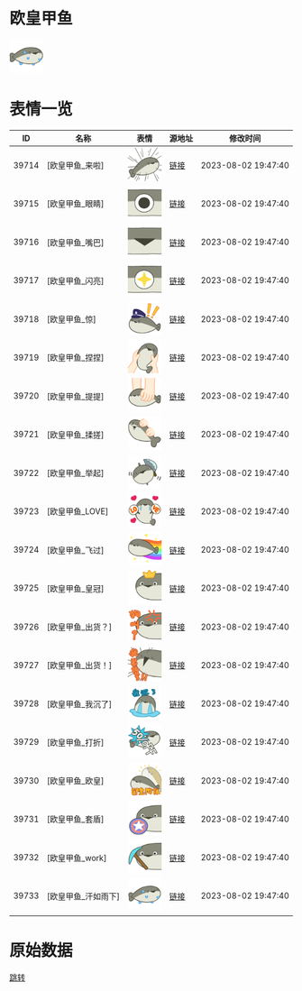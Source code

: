 # 欧皇甲鱼

<img src="./cover.png" height="60" alt="cover" />

# 表情一览

|ID|名称|表情|源地址|修改时间|
|----|----|----|----|----|
|39714|[欧皇甲鱼_来啦]|<img src="./pic/039714_%5B欧皇甲鱼_来啦%5D.png" height="60" alt="来啦"/>|[链接](https://i0.hdslb.com/bfs/garb/e530c9a9f9f5aa583d810c391fdc850c3e8ebc00.png)|2023-08-02 19:47:40|
|39715|[欧皇甲鱼_眼睛]|<img src="./pic/039715_%5B欧皇甲鱼_眼睛%5D.png" height="60" alt="眼睛"/>|[链接](https://i0.hdslb.com/bfs/garb/895b0ef9216bb42372bf923d8984c51f243073f9.png)|2023-08-02 19:47:40|
|39716|[欧皇甲鱼_嘴巴]|<img src="./pic/039716_%5B欧皇甲鱼_嘴巴%5D.png" height="60" alt="嘴巴"/>|[链接](https://i0.hdslb.com/bfs/garb/50bf9f18d8247c25f3b560bf7750841529925e6b.png)|2023-08-02 19:47:40|
|39717|[欧皇甲鱼_闪亮]|<img src="./pic/039717_%5B欧皇甲鱼_闪亮%5D.png" height="60" alt="闪亮"/>|[链接](https://i0.hdslb.com/bfs/garb/c09ce7cdd4234e9eb430e35da0a86c4700e883e7.png)|2023-08-02 19:47:40|
|39718|[欧皇甲鱼_惊]|<img src="./pic/039718_%5B欧皇甲鱼_惊%5D.png" height="60" alt="惊"/>|[链接](https://i0.hdslb.com/bfs/garb/fd53ca46ed453061a9764675babc298a3562b864.png)|2023-08-02 19:47:40|
|39719|[欧皇甲鱼_捏捏]|<img src="./pic/039719_%5B欧皇甲鱼_捏捏%5D.png" height="60" alt="捏捏"/>|[链接](https://i0.hdslb.com/bfs/garb/df4350c1018a6200464f8987deee8bed5f00af5f.png)|2023-08-02 19:47:40|
|39720|[欧皇甲鱼_提提]|<img src="./pic/039720_%5B欧皇甲鱼_提提%5D.png" height="60" alt="提提"/>|[链接](https://i0.hdslb.com/bfs/garb/ff599657a6e761e9ebc46cfbe0d6bcc90f1e9031.png)|2023-08-02 19:47:40|
|39721|[欧皇甲鱼_揉搓]|<img src="./pic/039721_%5B欧皇甲鱼_揉搓%5D.png" height="60" alt="揉搓"/>|[链接](https://i0.hdslb.com/bfs/garb/114bb8ec57af26c9b315cd906cfe2e1b2a064045.png)|2023-08-02 19:47:40|
|39722|[欧皇甲鱼_举起]|<img src="./pic/039722_%5B欧皇甲鱼_举起%5D.png" height="60" alt="举起"/>|[链接](https://i0.hdslb.com/bfs/garb/f3af808785186e4ba30cf2297bdb913602591364.png)|2023-08-02 19:47:40|
|39723|[欧皇甲鱼_LOVE]|<img src="./pic/039723_%5B欧皇甲鱼_LOVE%5D.png" height="60" alt="LOVE"/>|[链接](https://i0.hdslb.com/bfs/garb/4495f4f13d453a09ffdc93b2914105e0c2e483fc.png)|2023-08-02 19:47:40|
|39724|[欧皇甲鱼_飞过]|<img src="./pic/039724_%5B欧皇甲鱼_飞过%5D.png" height="60" alt="飞过"/>|[链接](https://i0.hdslb.com/bfs/garb/be16d2ff99739272a204e5713c0dc703a2b35d92.png)|2023-08-02 19:47:40|
|39725|[欧皇甲鱼_皇冠]|<img src="./pic/039725_%5B欧皇甲鱼_皇冠%5D.png" height="60" alt="皇冠"/>|[链接](https://i0.hdslb.com/bfs/garb/31edd407966ddd4fc3a0da94649334bf09d2dbf4.png)|2023-08-02 19:47:40|
|39726|[欧皇甲鱼_出货？]|<img src="./pic/039726_%5B欧皇甲鱼_出货？%5D.png" height="60" alt="出货？"/>|[链接](https://i0.hdslb.com/bfs/garb/3f12f4f4181327ef0a076dca1d19181956011224.png)|2023-08-02 19:47:40|
|39727|[欧皇甲鱼_出货！]|<img src="./pic/039727_%5B欧皇甲鱼_出货！%5D.png" height="60" alt="出货！"/>|[链接](https://i0.hdslb.com/bfs/garb/c23ef3268e42ea9453270408ac114d4380ac8dd8.png)|2023-08-02 19:47:40|
|39728|[欧皇甲鱼_我沉了]|<img src="./pic/039728_%5B欧皇甲鱼_我沉了%5D.png" height="60" alt="我沉了"/>|[链接](https://i0.hdslb.com/bfs/garb/575ac8ab0f25626d76c8739e6c759a38eaca3d63.png)|2023-08-02 19:47:40|
|39729|[欧皇甲鱼_打折]|<img src="./pic/039729_%5B欧皇甲鱼_打折%5D.png" height="60" alt="打折"/>|[链接](https://i0.hdslb.com/bfs/garb/1b9e956ccb0e123ac5adf1f72f480f7ceee886f7.png)|2023-08-02 19:47:40|
|39730|[欧皇甲鱼_欧皇]|<img src="./pic/039730_%5B欧皇甲鱼_欧皇%5D.png" height="60" alt="欧皇"/>|[链接](https://i0.hdslb.com/bfs/garb/34206287f784b799e57c6f8dc61fbfa7a38ee5e9.png)|2023-08-02 19:47:40|
|39731|[欧皇甲鱼_套盾]|<img src="./pic/039731_%5B欧皇甲鱼_套盾%5D.png" height="60" alt="套盾"/>|[链接](https://i0.hdslb.com/bfs/garb/cdf61cb5d0e727999910bbc49070137eb16c9f7d.png)|2023-08-02 19:47:40|
|39732|[欧皇甲鱼_work]|<img src="./pic/039732_%5B欧皇甲鱼_work%5D.png" height="60" alt="work"/>|[链接](https://i0.hdslb.com/bfs/garb/b867a95a88af1ab27f6e8254dbf5df933c0aebe2.png)|2023-08-02 19:47:40|
|39733|[欧皇甲鱼_汗如雨下]|<img src="./pic/039733_%5B欧皇甲鱼_汗如雨下%5D.png" height="60" alt="汗如雨下"/>|[链接](https://i0.hdslb.com/bfs/garb/bf40dc9e3fd764f3f83105f03dadf6d1fd78552e.png)|2023-08-02 19:47:40|

# 原始数据

[跳转](./raw.json)

